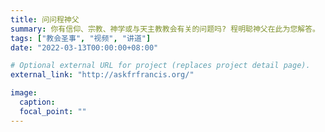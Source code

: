 ```yaml
---
title: 问问程神父
summary: 你有信仰、宗教、神学或与天主教教会有关的问题吗? 程明聪神父在此为您解答。
tags: ["教会圣事", "视频", "讲道"]
date: "2022-03-13T00:00:00+08:00"

# Optional external URL for project (replaces project detail page).
external_link: "http://askfrfrancis.org/"

image:
  caption:
  focal_point: ""
---
```

